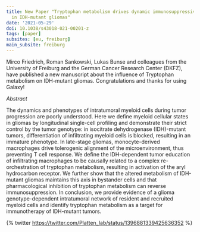 ```yaml
---
title: New Paper "Tryptophan metabolism drives dynamic immunosuppressive myeloid states
  in IDH-mutant gliomas"
date: '2021-05-29'
doi: 10.1038/s43018-021-00201-z
tags: [paper]
subsites: [eu, freiburg]
main_subsite: freiburg
---
```


Mirco Friedrich, Roman Sankowski, Lukas Bunse and colleagues from the University of Freiburg and the German Cancer Research Center (DKFZ), have published a new manuscript about the influence of Tryptophan metabolism on IDH-mutant gliomas. Congratulations and thanks for using Galaxy!

_Abstract_ 

The dynamics and phenotypes of intratumoral myeloid cells during tumor progression are poorly understood. Here we define myeloid cellular states in gliomas by longitudinal single-cell profiling and demonstrate their strict control by the tumor genotype: in isocitrate dehydrogenase (IDH)-mutant tumors, differentiation of infiltrating myeloid cells is blocked, resulting in an immature phenotype. In late-stage gliomas, monocyte-derived macrophages drive tolerogenic alignment of the microenvironment, thus preventing T cell response. We define the IDH-dependent tumor education of infiltrating macrophages to be causally related to a complex re-orchestration of tryptophan metabolism, resulting in activation of the aryl hydrocarbon receptor. We further show that the altered metabolism of IDH-mutant gliomas maintains this axis in bystander cells and that pharmacological inhibition of tryptophan metabolism can reverse immunosuppression. In conclusion, we provide evidence of a glioma genotype-dependent intratumoral network of resident and recruited myeloid cells and identify tryptophan metabolism as a target for immunotherapy of IDH-mutant tumors.

{% twitter https://twitter.com/Platten_lab/status/1396881339425636352 %}


